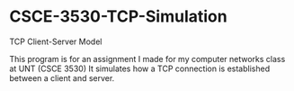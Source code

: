 # CSCE-3530-TCP-Simulation
TCP Client-Server Model

This program is for an assignment I made for my computer networks class at UNT (CSCE 3530)
It simulates how a TCP connection is established between a client and server.
